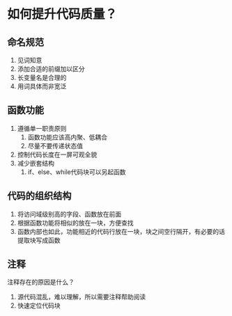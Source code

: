 # 如何提升代码质量？

## 命名规范

1.   见词知意
2.   添加合适的前缀加以区分
3.   长变量名是合理的
4.   用词具体而非宽泛

## 函数功能

1.   遵循单一职责原则
     1.   函数功能应该高内聚、低耦合
     2.   尽量不要传递状态值
2.   控制代码长度在一屏可观全貌
3.   减少嵌套结构
     1.   if、else、while代码块可以另起函数


## 代码的组织结构

1.   将访问域级别高的字段、函数放在前面
2.   根据函数功能将相似的放在一块，方便查找
3.   函数内部也如此，功能相近的代码行放在一块，块之间空行隔开，有必要的话提取块写成函数

## 注释

注释存在的原因是什么？

1.   源代码混乱，难以理解，所以需要注释帮助阅读
2.   快速定位代码块
